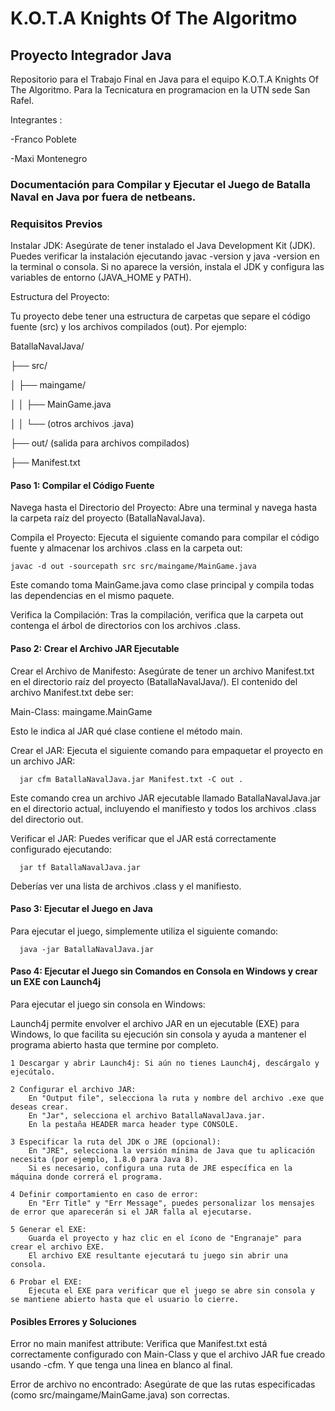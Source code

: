 # K.O.T.A Knights Of The Algoritmo
## Proyecto Integrador Java

Repositorio para el Trabajo Final en Java para el equipo K.O.T.A Knights Of The Algoritmo. Para la Tecnicatura en programacion en la UTN sede San Rafel. 

Integrantes : 

-Franco Poblete

-Maxi Montenegro

### Documentación para Compilar y Ejecutar el Juego de Batalla Naval en Java por fuera de netbeans.

### Requisitos Previos
    
Instalar JDK: Asegúrate de tener instalado el Java Development Kit (JDK). Puedes verificar la instalación ejecutando javac -version y java -version en la terminal o     consola. Si no aparece la versión, instala el JDK y configura las variables de entorno (JAVA_HOME y PATH).

Estructura del Proyecto:

Tu proyecto debe tener una estructura de carpetas que separe el código fuente (src) y los archivos compilados (out). Por ejemplo:

BatallaNavalJava/

├── src/

│   ├── maingame/

│   │   ├── MainGame.java

│   │   └── (otros archivos .java)

├── out/ (salida para archivos compilados)

├── Manifest.txt

#### Paso 1: Compilar el Código Fuente

Navega hasta el Directorio del Proyecto: Abre una terminal y navega hasta la carpeta raíz del proyecto (BatallaNavalJava).

Compila el Proyecto: Ejecuta el siguiente comando para compilar el código fuente y almacenar los archivos .class en la carpeta out:

    javac -d out -sourcepath src src/maingame/MainGame.java

Este comando toma MainGame.java como clase principal y compila todas las dependencias en el mismo paquete.

Verifica la Compilación: Tras la compilación, verifica que la carpeta out contenga el árbol de directorios con los archivos .class.

#### Paso 2: Crear el Archivo JAR Ejecutable

  Crear el Archivo de Manifesto: Asegúrate de tener un archivo Manifest.txt en el directorio raíz del proyecto (BatallaNavalJava/). El contenido del archivo Manifest.txt debe ser:

Main-Class: maingame.MainGame

Esto le indica al JAR qué clase contiene el método main.

Crear el JAR: Ejecuta el siguiente comando para empaquetar el proyecto en un archivo JAR:

      jar cfm BatallaNavalJava.jar Manifest.txt -C out .

Este comando crea un archivo JAR ejecutable llamado BatallaNavalJava.jar en el directorio actual, incluyendo el manifiesto y todos los archivos .class del directorio out.

Verificar el JAR: Puedes verificar que el JAR está correctamente configurado ejecutando:

      jar tf BatallaNavalJava.jar

Deberías ver una lista de archivos .class y el manifiesto.

#### Paso 3: Ejecutar el Juego en Java

Para ejecutar el juego, simplemente utiliza el siguiente comando:

      java -jar BatallaNavalJava.jar

#### Paso 4: Ejecutar el Juego sin Comandos en Consola en Windows y crear un EXE con Launch4j

Para ejecutar el juego sin consola en Windows:

Launch4j  permite envolver el archivo JAR en un ejecutable (EXE) para Windows, lo que facilita su ejecución sin consola y ayuda a mantener el programa abierto hasta que termine por completo.

    1 Descargar y abrir Launch4j: Si aún no tienes Launch4j, descárgalo y ejecútalo.

    2 Configurar el archivo JAR:
        En "Output file", selecciona la ruta y nombre del archivo .exe que deseas crear.
        En "Jar", selecciona el archivo BatallaNavalJava.jar.
        En la pestaña HEADER marca header type CONSOLE.

    3 Especificar la ruta del JDK o JRE (opcional):
        En "JRE", selecciona la versión mínima de Java que tu aplicación necesita (por ejemplo, 1.8.0 para Java 8).
        Si es necesario, configura una ruta de JRE específica en la máquina donde correrá el programa.

    4 Definir comportamiento en caso de error:
        En "Err Title" y "Err Message", puedes personalizar los mensajes de error que aparecerán si el JAR falla al ejecutarse.

    5 Generar el EXE:
        Guarda el proyecto y haz clic en el ícono de "Engranaje" para crear el archivo EXE.
        El archivo EXE resultante ejecutará tu juego sin abrir una consola.

    6 Probar el EXE:
        Ejecuta el EXE para verificar que el juego se abre sin consola y se mantiene abierto hasta que el usuario lo cierre.

#### Posibles Errores y Soluciones

  Error no main manifest attribute: Verifica que Manifest.txt está correctamente configurado con Main-Class y que el archivo JAR fue creado usando -cfm. Y que tenga una linea en blanco al final.
  
  Error de archivo no encontrado: Asegúrate de que las rutas especificadas (como src/maingame/MainGame.java) son correctas.
